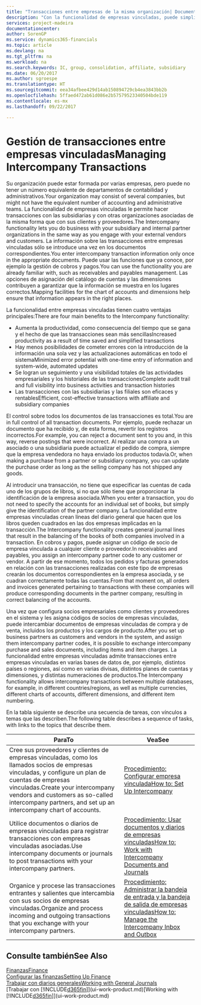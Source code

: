 ```yaml
---
title: "Transacciones entre empresas de la misma organización| Documentos de Microsoft"
description: "Con la funcionalidad de empresas vinculadas, puede simplificar los procesos y transacciones empresariales entre empresas de la misma organización."
services: project-madeira
documentationcenter: 
author: SorenGP
ms.service: dynamics365-financials
ms.topic: article
ms.devlang: na
ms.tgt_pltfrm: na
ms.workload: na
ms.search.keywords: IC, group, consolidation, affiliate, subsidiary
ms.date: 06/20/2017
ms.author: sgroespe
ms.translationtype: HT
ms.sourcegitcommit: eea34afbee429d14ab150894729cb4ea3843bb2b
ms.openlocfilehash: 5ffaed472ab61d086e2b57579523340504bde119
ms.contentlocale: es-mx
ms.lasthandoff: 09/22/2017

---
```

# <a name="managing-intercompany-transactions"></a><span data-ttu-id="79c4c-103">Gestión de transacciones entre empresas vinculadas</span><span class="sxs-lookup"><span data-stu-id="79c4c-103">Managing Intercompany Transactions</span></span>
<span data-ttu-id="79c4c-104">Su organización puede estar formada por varias empresas, pero puede no tener un número equivalente de departamentos de contabilidad y administrativos.</span><span class="sxs-lookup"><span data-stu-id="79c4c-104">Your organization may consist of several companies, but might not have the equivalent number of accounting and administrative teams.</span></span> <span data-ttu-id="79c4c-105">La funcionalidad de empresas vinculadas le permite hacer transacciones con las subsidiarias y con otras organizaciones asociadas de la misma forma que con sus clientes y proveedores.</span><span class="sxs-lookup"><span data-stu-id="79c4c-105">The Intercompany functionality lets you do business with your subsidiary and internal partner organizations in the same way as you engage with your external vendors and customers.</span></span> <span data-ttu-id="79c4c-106">La información sobre las transacciones entre empresas vinculadas sólo se introduce una vez en los documentos correspondientes.</span><span class="sxs-lookup"><span data-stu-id="79c4c-106">You enter intercompany transaction information only once in the appropriate documents.</span></span> <span data-ttu-id="79c4c-107">Puede usar las funciones que ya conoce, por ejemplo la gestión de cobros y pagos.</span><span class="sxs-lookup"><span data-stu-id="79c4c-107">You can use the functionality you are already familiar with, such as receivables and payables management.</span></span> <span data-ttu-id="79c4c-108">Las opciones de asignación del catálogo de cuentas y las dimensiones contribuyen a garantizar que la información se muestra en los lugares correctos.</span><span class="sxs-lookup"><span data-stu-id="79c4c-108">Mapping facilities for the chart of accounts and dimensions help ensure that information appears in the right places.</span></span>  

<span data-ttu-id="79c4c-109">La funcionalidad entre empresas vinculadas tienen cuatro ventajas principales:</span><span class="sxs-lookup"><span data-stu-id="79c4c-109">There are four main benefits to the Intercompany functionality:</span></span>  

- <span data-ttu-id="79c4c-110">Aumenta la productividad, como consecuencia del tiempo que se gana y el hecho de que las transacciones sean más sencillas</span><span class="sxs-lookup"><span data-stu-id="79c4c-110">Increased productivity as a result of time saved and simplified transactions</span></span>  
- <span data-ttu-id="79c4c-111">Hay menos posibilidades de cometer errores con la introducción de la información una sola vez y las actualizaciones automáticas en todo el sistema</span><span class="sxs-lookup"><span data-stu-id="79c4c-111">Minimized error potential with one-time entry of information and system-wide, automated updates</span></span>  
- <span data-ttu-id="79c4c-112">Se logran un seguimiento y una visibilidad totales de las actividades empresariales y los historiales de las transacciones</span><span class="sxs-lookup"><span data-stu-id="79c4c-112">Complete audit trail and full visibility into business activities and transaction histories</span></span>  
- <span data-ttu-id="79c4c-113">Las transacciones con las subsidiarias y las filiales son eficaces y rentables</span><span class="sxs-lookup"><span data-stu-id="79c4c-113">Efficient, cost-effective transactions with affiliate and subsidiary companies</span></span>  

<span data-ttu-id="79c4c-114">El control sobre todos los documentos de las transacciones es total.</span><span class="sxs-lookup"><span data-stu-id="79c4c-114">You are in full control of all transaction documents.</span></span> <span data-ttu-id="79c4c-115">Por ejemplo, puede rechazar un documento que ha recibido y, de esta forma, revertir los registros incorrectos.</span><span class="sxs-lookup"><span data-stu-id="79c4c-115">For example, you can reject a document sent to you and, in this way, reverse postings that were incorrect.</span></span> <span data-ttu-id="79c4c-116">Al realizar una compra a un asociado o una subsidiaria puede actualizar el pedido de compra, siempre que la empresa vendedora no haya enviado los productos todavía.</span><span class="sxs-lookup"><span data-stu-id="79c4c-116">Or, when making a purchase from a partner or subsidiary company, you can update the purchase order as long as the selling company has not shipped any goods.</span></span>  

<span data-ttu-id="79c4c-117">Al introducir una transacción, no tiene que especificar las cuentas de cada uno de los grupos de libros, si no que sólo tiene que proporcionar la identificación de la empresa asociada.</span><span class="sxs-lookup"><span data-stu-id="79c4c-117">When you enter a transaction, you do not need to specify the accounts for an individual set of books, but simply give the identification of the partner company.</span></span> <span data-ttu-id="79c4c-118">La funcionalidad entre empresas vinculadas crean líneas del diario general que hacen que los libros queden cuadrados en las dos empresas implicadas en la transacción.</span><span class="sxs-lookup"><span data-stu-id="79c4c-118">The Intercompany functionality creates general journal lines that result in the balancing of the books of both companies involved in a transaction.</span></span> <span data-ttu-id="79c4c-119">En cobros y pagos, puede asignar un código de socio de empresa vinculada a cualquier cliente o proveedor.</span><span class="sxs-lookup"><span data-stu-id="79c4c-119">In receivables and payables, you assign an intercompany partner code to any customer or vendor.</span></span> <span data-ttu-id="79c4c-120">A partir de ese momento, todos los pedidos y facturas generados en relación con las transacciones realizadas con este tipo de empresas crearán los documentos correspondientes en la empresa asociada, y se cuadran correctamente todas las cuentas.</span><span class="sxs-lookup"><span data-stu-id="79c4c-120">From that moment on, all orders and invoices generated pertaining to transactions with these companies will produce corresponding documents in the partner company, resulting in correct balancing of the accounts.</span></span>  

 <span data-ttu-id="79c4c-121">Una vez que configura socios empresariales como clientes y proveedores en el sistema y les asigna códigos de socios de empresas vinculadas, puede intercambiar documentos de empresas vinculadas de compra y de venta, incluidos los productos y los cargos de producto.</span><span class="sxs-lookup"><span data-stu-id="79c4c-121">After you set up business partners as customers and vendors in the system, and assign them intercompany partner codes, it is possible to exchange intercompany purchase and sales documents, including items and item charges.</span></span> <span data-ttu-id="79c4c-122">La funcionalidad entre empresas vinculadas admite transacciones entre empresas vinculadas en varias bases de datos de, por ejemplo, distintos países o regiones, así como en varias divisas, distintos planes de cuentas y dimensiones, y distintas numeraciones de productos.</span><span class="sxs-lookup"><span data-stu-id="79c4c-122">The Intercompany functionality allows intercompany transactions between multiple databases, for example, in different countries/regions, as well as multiple currencies, different charts of accounts, different dimensions, and different item numbering.</span></span>  

<span data-ttu-id="79c4c-123">En la tabla siguiente se describe una secuencia de tareas, con vínculos a temas que las describen.</span><span class="sxs-lookup"><span data-stu-id="79c4c-123">The following table describes a sequence of tasks, with links to the topics that describe them.</span></span>

 |<span data-ttu-id="79c4c-124">Para</span><span class="sxs-lookup"><span data-stu-id="79c4c-124">To</span></span> |<span data-ttu-id="79c4c-125">Vea</span><span class="sxs-lookup"><span data-stu-id="79c4c-125">See</span></span>|
 |---|---|
 |<span data-ttu-id="79c4c-126">Cree sus proveedores y clientes de empresas vinculadas, como los llamados socios de empresas vinculadas, y configure un plan de cuentas de empresas vinculadas.</span><span class="sxs-lookup"><span data-stu-id="79c4c-126">Create your intercompany vendors and customers as so-called intercompany partners, and set up an intercompany chart of accounts.</span></span>|[<span data-ttu-id="79c4c-127">Procedimiento: Configurar empresa vinculada</span><span class="sxs-lookup"><span data-stu-id="79c4c-127">How to: Set Up Intercompany</span></span>](intercompany-how-setup.md)|
 |<span data-ttu-id="79c4c-128">Utilice documentos o diarios de empresas vinculadas para registrar transacciones con empresas vinculadas asociadas.</span><span class="sxs-lookup"><span data-stu-id="79c4c-128">Use intercompany documents or journals to post transactions with your intercompany partners.</span></span>|[<span data-ttu-id="79c4c-129">Procedimiento: Usar documentos y diarios de empresas vinculadas</span><span class="sxs-lookup"><span data-stu-id="79c4c-129">How to: Work with Intercompany Documents and Journals</span></span>](intercompany-how-work-documents-journals.md)|
 |<span data-ttu-id="79c4c-130">Organice y procese las transacciones entrantes y salientes que intercambia con sus socios de empresas vinculadas.</span><span class="sxs-lookup"><span data-stu-id="79c4c-130">Organize and process incoming and outgoing transactions that you exchange with your intercompany partners.</span></span>|[<span data-ttu-id="79c4c-131">Procedimiento: Administrar la bandeja de entrada y la bandeja de salida de empresas vinculadas</span><span class="sxs-lookup"><span data-stu-id="79c4c-131">How to: Manage the Intercompany Inbox and Outbox</span></span>](intercompany-how-manage-intercompany-inbox.md)|

## <a name="see-also"></a><span data-ttu-id="79c4c-132">Consulte también</span><span class="sxs-lookup"><span data-stu-id="79c4c-132">See Also</span></span>
[<span data-ttu-id="79c4c-133">Finanzas</span><span class="sxs-lookup"><span data-stu-id="79c4c-133">Finance</span></span>](finance.md)  
[<span data-ttu-id="79c4c-134">Configurar las finanzas</span><span class="sxs-lookup"><span data-stu-id="79c4c-134">Setting Up Finance</span></span>](finance-setup-finance.md)  
[<span data-ttu-id="79c4c-135">Trabajar con diarios generales</span><span class="sxs-lookup"><span data-stu-id="79c4c-135">Working with General Journals</span></span>](ui-work-general-journals.md)  
<span data-ttu-id="79c4c-136">[Trabajar con [!INCLUDE[d365fin](includes/d365fin_md.md)]](ui-work-product.md)</span><span class="sxs-lookup"><span data-stu-id="79c4c-136">[Working with [!INCLUDE[d365fin](includes/d365fin_md.md)]](ui-work-product.md)</span></span>

